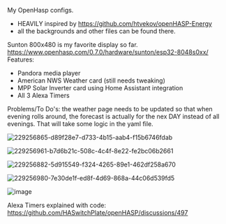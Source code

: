 My OpenHasp configs.
- HEAVILY inspired by https://github.com/htvekov/openHASP-Energy
- all the backgrounds and other files can be found there.

Sunton 800x480 is my favorite display so far. https://www.openhasp.com/0.7.0/hardware/sunton/esp32-8048s0xx/
Features:
- Pandora media player
- American NWS Weather card (still needs tweaking)
- MPP Solar Inverter card using Home Assistant integration
- All 3 Alexa Timers

Problems/To Do's:
the weather page needs to be updated so that when evening rolls around, the forecast is actually for the nex DAY instead of all evenings.  That will take some logic in the yaml file.

![229256865-d89f28e7-d733-4b15-aab4-f15b6746fdab](https://user-images.githubusercontent.com/52110065/233684033-e68685e0-326d-415a-a675-d24d318ccd33.png)

![229256961-b7d6b21c-508c-4c4f-8e22-fe2bc06b2661](https://user-images.githubusercontent.com/52110065/233684022-ee654751-4c52-4825-9125-a9537753af33.png)

![229256882-5d915549-f324-4265-89e1-462df258a670](https://user-images.githubusercontent.com/52110065/233684028-e267135e-87c4-459a-a335-661595e4727d.png)

![229256980-7e30de1f-ed8f-4d69-868a-44c06d539fd5](https://user-images.githubusercontent.com/52110065/233684007-d2a9b34f-b17f-4d17-a7c1-190f4f0729c0.png)

![image](https://github.com/jazzmonger/OpenHasp/assets/52110065/29b408c3-43e4-44a7-8565-585d0af365ee)

Alexa Timers explained with code:
https://github.com/HASwitchPlate/openHASP/discussions/497
